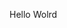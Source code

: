 Hello Wolrd














































































































































































































































































































































































































































































































































































































